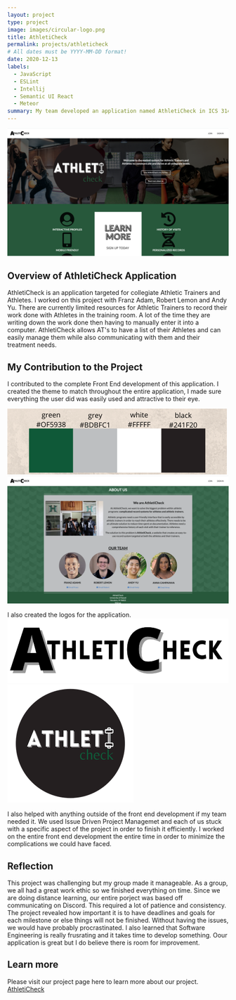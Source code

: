 ```yaml
---
layout: project
type: project
image: images/circular-logo.png
title: AthletiCheck
permalink: projects/athleticheck
# All dates must be YYYY-MM-DD format!
date: 2020-12-13
labels:
  - JavaScript
  - ESLint
  - Intellij
  - Semantic UI React
  - Meteor
summary: My team developed an application named AthletiCheck in ICS 314.
---
```

<img class="ui small centered image" src="../images/landing-1.png">

## Overview of AthletiCheck Application
AthletiCheck is an application targeted for collegiate Athletic Trainers and Athletes. I worked on this project with Franz Adam, Robert Lemon and Andy Yu. There are currently limited resources for Athletic Trainers to record their work done with Athletes in the training room. A lot of the time they are writing down the work done then having to manually enter it into a computer. AthletiCheck allows AT's to have a list of their Athletes and can easily manage them while also communicating with them and their treatment needs.

## My Contribution to the Project 
I contributed to the complete Front End development of this application. I created the theme to match throughout the entire application, I made sure everything the user did was easily used and attractive to their eye. 

<img class="ui small centered image" src="../images/theme-colors.png">
<img class="ui small centered image" src="../images/about-us.png">

I also created the logos for the application.
<img class="ui small centered image" src="../images/small.png">
<img class="ui small centered image" src="../images/circular-logo.png">

I also helped with anything outside of the front end development if my team needed it. We used Issue Driven Project Managemet and each of us stuck with a specific aspect of the project in order to finish it efficiently. I worked on the entire front end development the entire time in order to minimize the complications we could have faced.

## Reflection
This project was challenging but my group made it manageable. As a group, we all had a great work ethic so we finished everything on time. Since we are doing distance learning, our entire porject was based off communicating on Discord. This required a lot of patience and consistency. The project revealed how important it is to have deadlines and goals for each milestone or else things will not be finished. Without having the issues, we would have probably procrastinated. I also learned that Software Engineering is really frusrating and it takes time to develop something. Oour application is great but I do believe there is room for improvement.


## Learn more
Please visit our project page here to learn more about our project. 
[AthletiCheck](https://athleticheck.github.io/)
